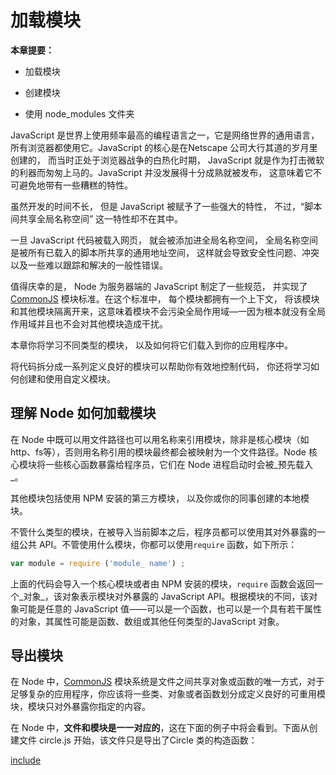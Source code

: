 # 加载模块

**本章提要：**

* 加载模块

* 创建模块

* 使用 node\_modules 文件夹

JavaScript 是世界上使用频率最高的编程语言之一，它是网络世界的通用语言，所有浏览器都使用它。JavaScript 的核心是在Netscape 公司大行其道的岁月里创建的， 而当时正处于浏览器战争的白热化时期， JavaScript 就是作为打击微软的利器而匆匆上马的。JavaScript 并没发展得十分成熟就被发布， 这意味着它不可避免地带有一些糟糕的特性。

虽然开发的时间不长， 但是 JavaScript 被赋予了一些强大的特性， 不过，“脚本间共享全局名称空间” 这一特性却不在其中。

一旦 JavaScript 代码被载入网页， 就会被添加进全局名称空间， 全局名称空间是被所有已载入的脚本所共享的通用地址空间， 这样就会导致安全性问题、冲突以及一些难以跟踪和解决的一般性错误。

值得庆幸的是， Node 为服务器端的 JavaScript 制定了一些规范， 并实现了 [CommonJS](http://javascript.ruanyifeng.com/nodejs/module.html) 模块标准。在这个标准中， 每个模块都拥有一个上下文， 将该模块和其他模块隔离开来，这意味着模块不会污染全局作用域—一因为根本就没有全局作用域并且也不会对其他模块造成干扰。

本章你将学习不同类型的模块， 以及如何将它们载入到你的应用程序中。

将代码拆分成一系列定义良好的模块可以帮助你有效地控制代码， 你还将学习如何创建和使用自定义模块。

## 理解 Node 如何加载模块

在 Node 中既可以用文件路径也可以用名称来引用模块，除非是核心模块（如http、fs等），否则用名称引用的模块最终都会被映射为一个文件路径。Node 核心模块将一些核心函数暴露给程序员，它们在 Node 进程启动时会被_预先载入_。

其他模块包括使用 NPM 安装的第三方模块， 以及你或你的同事创建的本地模块。

不管什么类型的模块，在被导入当前脚本之后，程序员都可以使用其对外暴露的一组公共 API。不管使用什么模块，你都可以使用`require` 函数，如下所示：

```js
var module = require ('module_ name') ;
```

上面的代码会导入一个核心模块或者由 NPM 安装的模块，`require` 函数会返回一个_对象_，该对象表示模块对外暴露的 JavaScript API。根据模块的不同，该对象可能是任意的 JavaScript 值——可以是一个函数，也可以是一个具有若干属性的对象，其属性可能是函数、数组或其他任何类型的JavaScript 对象。

## 导出模块

在 Node 中，[CommonJS](http://javascript.ruanyifeng.com/nodejs/module.html) 模块系统是文件之间共享对象或函数的唯一方式，对于足够复杂的应用程序，你应该将一些类、对象或者函数划分成定义良好的可重用模块，模块只对外暴露你指定的内容。

在 Node 中，**文件和模块是一一对应的**，这在下面的例子中将会看到。下面从创建文件 circle.js 开始，该文件只是导出了Circle 类的构造函数：

[include](/loadModule/circle.js)

